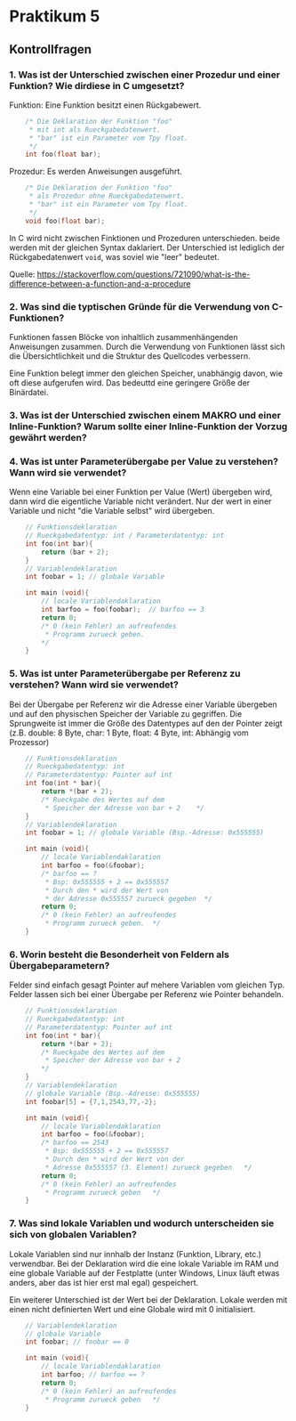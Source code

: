 # Praktikum 5
## Kontrollfragen
### 1.  Was ist der Unterschied zwischen einer Prozedur und einer Funktion? Wie dirdiese in C umgesetzt?
Funktion: Eine Funktion besitzt einen Rückgabewert.
```c
    /* Die Deklaration der Funktion "foo" 
     * mit int als Rueckgabedatenwert.
     * "bar" ist ein Parameter vom Tpy float.
     */
    int foo(float bar);
``` 

Prozedur: Es werden Anweisungen ausgeführt.
```c
    /* Die Deklaration der Funktion "foo" 
     * als Prozedur ohne Rueckgabedatenwert.
     * "bar" ist ein Parameter vom Tpy float.
     */
    void foo(float bar);
``` 
In C wird nicht zwischen Finktionen und Prozeduren unterschieden. beide werden mit der gleichen Syntax daklariert. Der Unterschied ist lediglich der Rückgabedatenwert `void`, was soviel wie "leer" bedeutet.

Quelle: https://stackoverflow.com/questions/721090/what-is-the-difference-between-a-function-and-a-procedure

### 2. Was sind die typtischen Gründe für die Verwendung von C-Funktionen?
Funktionen fassen Blöcke von inhaltlich zusammenhängenden Anweisungen zusammen. Durch die Verwendung von Funktionen lässt sich die Übersichtlichkeit und die Struktur des Quellcodes verbessern.
 
Eine Funktion belegt immer den gleichen Speicher, unabhängig davon, wie oft diese aufgerufen wird. Das bedeuttd eine geringere Größe der Binärdatei.

### 3. Was ist der Unterschied zwischen einem MAKRO und einer Inline-Funktion? Warum sollte einer Inline-Funktion der Vorzug gewährt werden?

### 4. Was ist unter Parameterübergabe per Value zu verstehen? Wann wird sie verwendet?
Wenn eine Variable bei einer Funktion per Value (Wert) übergeben wird, dann wird die eigentliche Variable nicht verändert. Nur der wert in einer Variable und nicht "die Variable selbst" wird übergeben.
```c
    // Funktionsdeklaration 
    // Rueckgabedatentyp: int / Parameterdatentyp: int
    int foo(int bar){
        return (bar + 2);
    }
    // Variablendeklaration
    int foobar = 1; // globale Variable

    int main (void){
        // locale Variablendaklaration
        int barfoo = foo(foobar);  // barfoo == 3
        return 0; 
        /* 0 (kein Fehler) an aufreufendes 
         * Programm zurueck geben.
        */
    }

```

### 5. Was ist unter Parameterübergabe per Referenz zu verstehen? Wann wird sie verwendet?
Bei der Übergabe per Referenz wir die Adresse einer Variable übergeben und auf den physischen Speicher der Variable zu gegriffen.
Die Sprungweite ist immer die Größe des Datentypes auf den der Pointer zeigt (z.B. double: 8 Byte, char: 1 Byte, float: 4 Byte, int: Abhängig vom Prozessor)

```c
    // Funktionsdeklaration
    // Rueckgabedatentyp: int 
    // Parameterdatentyp: Pointer auf int
    int foo(int * bar){
        return *(bar + 2); 
        /* Rueckgabe des Wertes auf dem 
         * Speicher der Adresse von bar + 2    */
    }
    // Variablendeklaration
    int foobar = 1; // globale Variable (Bsp.-Adresse: 0x555555)

    int main (void){
        // locale Variablendaklaration
        int barfoo = foo(&foobar);  
        /* barfoo == ?
         * Bsp: 0x555555 + 2 == 0x555557
         * Durch den * wird der Wert von 
         * der Adresse 0x555557 zurueck gegeben  */
        return 0; 
        /* 0 (kein Fehler) an aufreufendes 
         * Programm zurueck geben.  */
    }
```

### 6. Worin besteht die Besonderheit von Feldern als Übergabeparametern?
Felder sind einfach gesagt Pointer auf mehere Variablen vom gleichen Typ. Felder lassen sich bei einer Übergabe per Referenz wie Pointer behandeln.

```c
    // Funktionsdeklaration
    // Rueckgabedatentyp: int 
    // Parameterdatentyp: Pointer auf int
    int foo(int * bar){
        return *(bar + 2); 
        /* Rueckgabe des Wertes auf dem 
         * Speicher der Adresse von bar + 2 
        */
    }
    // Variablendeklaration
    // globale Variable (Bsp.-Adresse: 0x555555)
    int foobar[5] = {7,1,2543,77,-2}; 

    int main (void){
        // locale Variablendaklaration
        int barfoo = foo(&foobar);  
        /* barfoo == 2543
         * Bsp: 0x555555 + 2 == 0x555557
         * Durch den * wird der Wert von der 
         * Adresse 0x555557 (3. Element) zurueck gegeben   */
        return 0; 
        /* 0 (kein Fehler) an aufreufendes 
         * Programm zurueck geben   */
    }
```

### 7. Was sind lokale Variablen und wodurch unterscheiden sie sich von globalen Variablen? 
Lokale Variablen sind nur innhalb der Instanz (Funktion, Library, etc.) verwendbar. Bei der Deklaration wird die eine lokale Variable im RAM und eine globale Variable auf der Festplatte (unter Windows, Linux läuft etwas anders, aber das ist hier erst mal egal) gespeichert.

Ein weiterer Unterschied ist der Wert bei der Deklaration. Lokale werden mit einen nicht definierten Wert und eine Globale wird mit 0 initialisiert.

```c
    // Variablendeklaration
    // globale Variable
    int foobar; // foobar == 0

    int main (void){
        // locale Variablendaklaration
        int barfoo; // barfoo == ? 
        return 0; 
        /* 0 (kein Fehler) an aufreufendes 
         * Programm zurueck geben   */
    } 